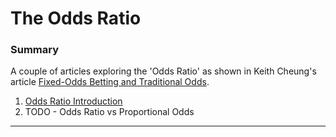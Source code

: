 The Odds Ratio
================

### Summary

A couple of articles exploring the 'Odds Ratio' as shown in Keith Cheung's article [Fixed-Odds Betting and Traditional Odds](http://www.sportstradingnetwork.com/article/fixed-odds-betting-traditional-odds/).

1.  [Odds Ratio Introduction](http://htmlpreview.github.io/?https://github.com/jamieayton/odds-ratio/blob/master/odds-ratio.html)
2.  TODO - Odds Ratio vs Proportional Odds

------------------------------------------------------------------------
